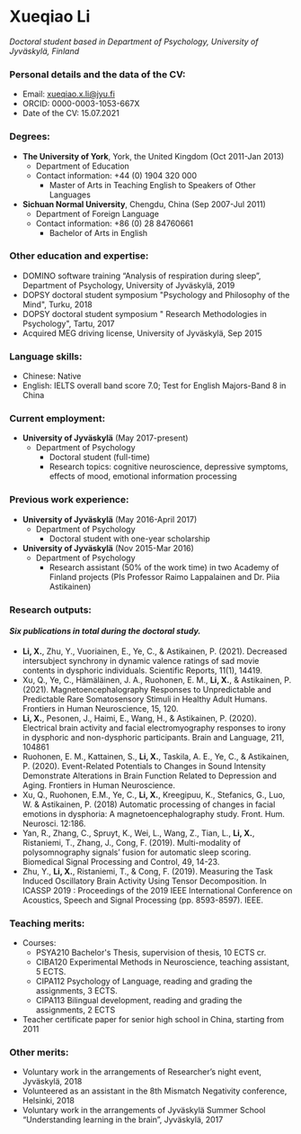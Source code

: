 # **Xueqiao Li**
_Doctoral student based in Department of Psychology, University of Jyväskylä, Finland_


### **Personal details and the data of the CV:**
- Email: xueqiao.x.li@jyu.fi
- ORCID: 0000-0003-1053-667X
- Date of the CV: 15.07.2021

### **Degrees:**
- **The University of York**, York, the United Kingdom (Oct 2011-Jan 2013)
  - Department of Education  
  - Contact information: +44 (0) 1904 320 000
    - Master of Arts in Teaching English to Speakers of Other Languages
- **Sichuan Normal University**, Chengdu, China                                (Sep 2007-Jul 2011)
  - Department of Foreign Language
  - Contact information: +86 (0) 28 84760661
    - Bachelor of Arts in English

### **Other education and expertise:**
- DOMINO software training “Analysis of respiration during sleep”, Department of Psychology, University of Jyväskylä, 2019
- DOPSY doctoral student symposium "Psychology and Philosophy of the Mind", Turku, 2018
- DOPSY doctoral student symposium " Research Methodologies in Psychology", Tartu, 2017
- Acquired MEG driving license, University of Jyväskylä, Sep 2015

### **Language skills:**
- Chinese: Native
- English: IELTS overall band score 7.0; Test for English Majors-Band 8 in China

### **Current employment:**
- **University of Jyväskylä**                                                                      (May 2017-present) 
  - Department of Psychology   
    - Doctoral student (full-time)
    - Research topics: cognitive neuroscience, depressive symptoms, effects of mood, emotional information processing 

### **Previous work experience:**
- **University of Jyväskylä**                                                                (May 2016-April 2017) 
  - Department of Psychology   
    - Doctoral student with one-year scholarship
- **University of Jyväskylä**                                                                  (Nov 2015-Mar 2016) 
  - Department of Psychology   
    - Research assistant (50% of the work time) in two Academy of Finland projects (PIs Professor Raimo Lappalainen and Dr. Piia Astikainen)

### **Research outputs:**
#### _Six publications in total during the doctoral study._
- **Li, X.**, Zhu, Y., Vuoriainen, E., Ye, C., & Astikainen, P. (2021). Decreased intersubject synchrony in dynamic valence ratings of sad movie contents in dysphoric individuals. Scientific Reports, 11(1), 14419. 
- Xu, Q., Ye, C., Hämäläinen, J. A., Ruohonen, E. M., **Li, X.**, & Astikainen, P. (2021). Magnetoencephalography Responses to Unpredictable and Predictable Rare Somatosensory Stimuli in Healthy Adult Humans. Frontiers in Human Neuroscience, 15, 120.
- **Li, X.**, Pesonen, J., Haimi, E., Wang, H., & Astikainen, P. (2020). Electrical brain activity and facial electromyography responses to irony in dysphoric and non-dysphoric participants. Brain and Language, 211, 104861
- Ruohonen, E. M., Kattainen, S., **Li, X.**, Taskila, A. E., Ye, C., & Astikainen, P. (2020). Event-Related Potentials to Changes in Sound Intensity Demonstrate Alterations in Brain Function Related to Depression and Aging. Frontiers in Human Neuroscience. 
- Xu, Q., Ruohonen, E.M., Ye, C., **Li, X.**, Kreegipuu, K., Stefanics, G., Luo, W. & Astikainen, P. (2018) Automatic processing of changes in facial emotions in dysphoria: A magnetoencephalography study. Front. Hum. Neurosci. 12:186.
- Yan, R., Zhang, C., Spruyt, K., Wei, L., Wang, Z., Tian, L., **Li, X.**, Ristaniemi, T., Zhang, J., Cong, F. (2019). Multi-modality of polysomnography signals’ fusion for automatic sleep scoring. Biomedical Signal Processing and Control, 49, 14-23. 
- Zhu, Y., **Li, X.**, Ristaniemi, T., & Cong, F. (2019). Measuring the Task Induced Oscillatory Brain Activity Using Tensor Decomposition. In ICASSP 2019 : Proceedings of the 2019 IEEE International Conference on Acoustics, Speech and Signal Processing (pp. 8593-8597). IEEE. 

### **Teaching merits:**
- Courses: 
  - PSYA210 Bachelor's Thesis, supervision of thesis, 10 ECTS cr.
  - CIBA120 Experimental Methods in Neuroscience, teaching assistant, 5 ECTS.
  - CIPA112 Psychology of Language, reading and grading the assignments, 3 ECTS.
  - CIPA113 Bilingual development, reading and grading the assignments, 2 ECTS
- Teacher certificate paper for senior high school in China, starting from 2011

### **Other merits:**
- Voluntary work in the arrangements of Researcher’s night event, Jyväskylä, 2018
- Volunteered as an assistant in the 8th Mismatch Negativity conference, Helsinki, 2018
- Voluntary work in the arrangements of Jyväskylä Summer School “Understanding learning in the brain”, Jyväskylä, 2017
